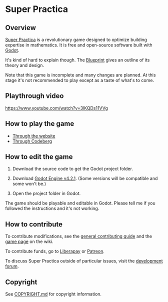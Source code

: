 # Super Practica

## Overview

[Super Practica](https://superpractica.org) is a revolutionary game designed to optimize building expertise in mathematics. It is free and open-source software built with [Godot](https://godotengine.org/).

It's kind of hard to explain though. The [Blueprint](https://codeberg.org/superpractica/blueprint) gives an outline of its theory and design.

Note that this game is incomplete and many changes are planned. At this stage it's not recommended to play except as a taste of what's to come.


## Playthrough video

<https://www.youtube.com/watch?v=3lKQDs11VVg>


## How to play the game

* [Through the website](https://superpractica.org/play)
* [Through Codeberg](https://codeberg.org/superpractica/superpractica/releases)


## How to edit the game

1. Download the source code to get the Godot project folder.

2. Download [Godot Engine v4.2.1](https://godotengine.org/download/archive/4.2.1-stable/). (Some versions will be compatible and some won't be.)

3. Open the project folder in Godot.

The game should be playable and editable in Godot. Please tell me if you followed the instructions and it's not working.


## How to contribute

To contribute modifications, see the [general contributing guide](https://codeberg.org/superpractica/wiki/wiki/Contributing-Guide) and the [game page](https://codeberg.org/superpractica/wiki/wiki/Godot-Game) on the wiki.

To contribute funds, go to [Liberapay](https://liberapay.com/SuperPractica/) or [Patreon](https://www.patreon.com/superpractica).

To discuss Super Practica outside of particular issues, visit the [development forum](https://codeberg.org/superpractica/discussion).


## Copyright

See [COPYRIGHT.md](COPYRIGHT.md) for copyright information.

